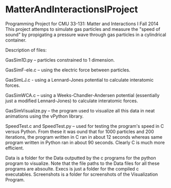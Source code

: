 MatterAndInteractionsIProject
=============================

Programming Project for CMU 33-131: Matter and Interactions I Fall 2014
This project attemps to simulate gas particles and measure the "speed of sound" by propigating a pressure wave through gas particles in a cylindrical container.


Description of files:

GasSim1D.py – particles constrained to 1 dimension.

GasSimF-ele.c – using the electric force between particles.

GasSimLJ.c - using a Lennard-Jones potential to calculate interatomic forces.

GasSimWCA.c – using a Weeks-Chandler-Andersen potential (essentially just a modified Lennard-Jones) to calculate interatomic forces.

GasSimVisualize.py – the program used to visualize all this data in neat animations using the vPython library.

SpeedTest.c and SpeedTest.py – used for testing the program's speed in C versus Python. From these it was ound that for 1000 particles and 200 iterations, the program written in C ran in about 12 seconds whereas same program written in Python ran in about 90 seconds. Clearly C is much more efficient.


Data is a folder for the Data outputted by the c programs for the python program to visualize. Note that the file paths to the Data files for all these programs are absoulte.
Execs is just a folder for the compiled c executables.
Screenshots is a folder for screenshots of the Visualization Program.
